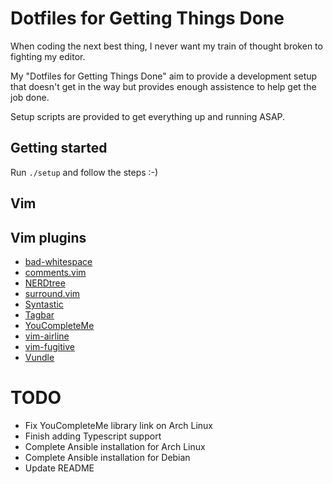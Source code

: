 # Dotfiles for Getting Things Done

When coding the next best thing, I never want my train of thought broken to
fighting my editor.

My "Dotfiles for Getting Things Done" aim to provide a development setup that
doesn't get in the way but provides enough assistence to help get the job
done.

Setup scripts are provided to get everything up and running ASAP.

## Getting started

Run `./setup` and follow the steps :-)

## Vim

## Vim plugins

- [bad-whitespace](https://github.com/bitc/vim-bad-whitespace)
- [comments.vim](https://github.com/sudar/comments.vim)
- [NERDtree](https://github.com/scrooloose/nerdtree)
- [surround.vim](https://github.com/tpope/vim-surround)
- [Syntastic](https://github.com/vim-syntastic/syntastic)
- [Tagbar](https://github.com/majutsushi/tagbar)
- [YouCompleteMe](https://github.com/Valloric/YouCompleteMe)
- [vim-airline](https://github.com/vim-airline/vim-airline)
- [vim-fugitive](https://github.com/tpope/vim-fugitive)
- [Vundle](https://github.com/VundleVim/Vundle.vim)

# TODO

- Fix YouCompleteMe library link on Arch Linux
- Finish adding Typescript support
- Complete Ansible installation for Arch Linux
- Complete Ansible installation for Debian
- Update README
